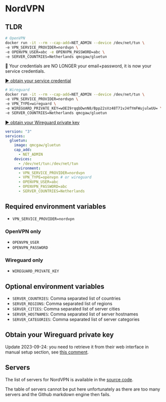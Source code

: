 # NordVPN

## TLDR

```sh
# OpenVPN
docker run -it --rm --cap-add=NET_ADMIN --device /dev/net/tun \
-e VPN_SERVICE_PROVIDER=nordvpn \
-e OPENVPN_USER=abc -e OPENVPN_PASSWORD=abc \
-e SERVER_COUNTRIES=Netherlands qmcgaw/gluetun
```

💁 Your credentials are NO LONGER your email+password, it is now your service credentials.

[▶️ obtain your service credential](https://my.nordaccount.com/dashboard/nordvpn/manual-configuration/service-credentials/)

```sh
# Wireguard
docker run -it --rm --cap-add=NET_ADMIN --device /dev/net/tun \
-e VPN_SERVICE_PROVIDER=nordvpn \
-e VPN_TYPE=wireguard \
-e WIREGUARD_PRIVATE_KEY=wOEI9rqqbDwnN8/Bpp22sVz48T71vJ4fYmFWujulwUU= \
-e SERVER_COUNTRIES=Netherlands qmcgaw/gluetun
```

[▶️ obtain your Wireguard private key](#obtain-your-wireguard-private-key)

```yaml
version: "3"
services:
  gluetun:
    image: qmcgaw/gluetun
    cap_add:
      - NET_ADMIN
    devices:
      - /dev/net/tun:/dev/net/tun
    environment:
      - VPN_SERVICE_PROVIDER=nordvpn
      - VPN_TYPE=openvpn # or wireguard
      - OPENVPN_USER=abc
      - OPENVPN_PASSWORD=abc
      - SERVER_COUNTRIES=Netherlands
```

## Required environment variables

- `VPN_SERVICE_PROVIDER=nordvpn`

### OpenVPN only

- `OPENVPN_USER`
- `OPENVPN_PASSWORD`

### Wireguard only

- `WIREGUARD_PRIVATE_KEY`

## Optional environment variables

- `SERVER_COUNTRIES`: Comma separated list of countries
- `SERVER_REGIONS`: Comma separated list of regions
- `SERVER_CITIES`: Comma separated list of server cities
- `SERVER_HOSTNAMES`: Comma separated list of server hostnames
- `SERVER_CATEGORIES`: Comma separated list of server categories

## Obtain your Wireguard private key

Update 2023-09-24: you need to retrieve it from their web interface in manual setup section, see [this comment](https://github.com/qdm12/gluetun-wiki/issues/15).

## Servers

The list of servers for NordVPN is available in the [source code](https://github.com/qdm12/gluetun/blob/master/internal/storage/servers.json).

The table of servers cannot be put here unfortunately as there are too many servers and the Github markdown engine then fails.
